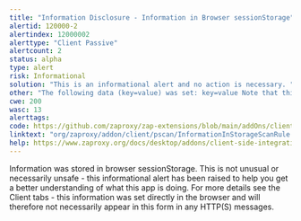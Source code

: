 ```yaml
---
title: "Information Disclosure - Information in Browser sessionStorage"
alertid: 120000-2
alertindex: 12000002
alerttype: "Client Passive"
alertcount: 2
status: alpha
type: alert
risk: Informational
solution: "This is an informational alert and no action is necessary. "
other: "The following data (key=value) was set: key=value Note that this alert will only be raised once for each URL + key."
cwe: 200
wasc: 13
alerttags: 
code: https://github.com/zaproxy/zap-extensions/blob/main/addOns/client/src/main/java/org/zaproxy/addon/client/pscan/InformationInStorageScanRule.java
linktext: "org/zaproxy/addon/client/pscan/InformationInStorageScanRule.java"
help: https://www.zaproxy.org/docs/desktop/addons/client-side-integration/pscan/#id-120000
---
```

Information was stored in browser sessionStorage.
This is not unusual or necessarily unsafe - this informational alert has been raised to help you get a better understanding of what this app is doing. For more details see the Client tabs - this information was set directly in the browser and will therefore not necessarily appear in this form in any HTTP(S) messages.
